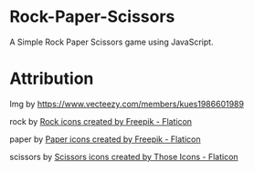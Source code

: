 # Rock-Paper-Scissors
A Simple Rock Paper Scissors game using JavaScript.

# Attribution
Img by https://www.vecteezy.com/members/kues1986601989

rock by <a href="https://www.flaticon.com/free-icons/rock" title="rock icons">Rock icons created by Freepik - Flaticon</a>

paper by <a href="https://www.flaticon.com/free-icons/paper" title="paper icons">Paper icons created by Freepik - Flaticon</a>

scissors by <a href="https://www.flaticon.com/free-icons/scissors" title="scissors icons">Scissors icons created by Those Icons - Flaticon</a>